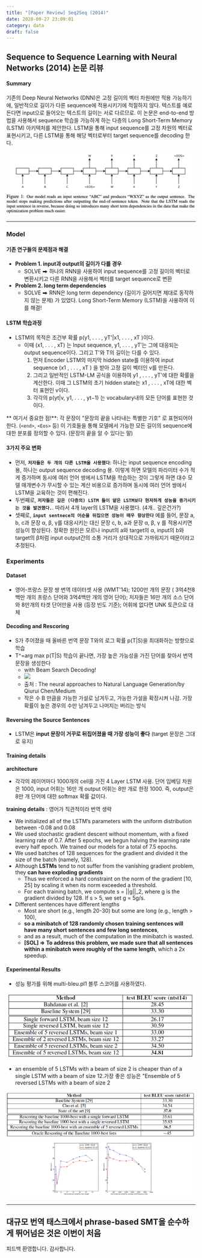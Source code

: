 ```yaml
---
title: "[Paper Review] Seq2Seq (2014)"
date: 2020-09-27 23:09:01
category: data
draft: false
---
```


## Sequence to Sequence Learning with Neural Networks (2014) 논문 리뷰

#### Summary
기존의 Deep Neural Networks (DNN)은 고정 길이의 벡터 차원에만 적용 가능하기에, 일반적으로 길이가 다른 sequence에 적용시키기에 적절하지 않다. 텍스트를 예로 든다면 input으로 들어오는 텍스트의 길이는 서로 다르므로. 이 논문은 end-to-end 방법을 사용해서 sequence 학습을 가능하게 하는 다층의 Long Short-Term Memory (LSTM) 아키텍처를 제안한다. LSTM을 통해 input sequence를 고정 차원의 벡터로 표현시키고, 다른 LSTM을 통해 해당 벡터로부터 target sequence를 decoding 한다.

![](20200925-seq2seq/9C11E5E0-8069-4F41-A294-7041C45E0FB2.png)

---

### Model

#### 기존 연구들의 문제점과 해결
* **Problem 1. input과 output의 길이가 다를 경우**
	* SOLVE ⮕ 하나의 RNN을 사용하여 input sequence를 고정 길이의 벡터로 변환시키고 다른 RNN을 사용해서 벡터를 target sequence로 변환
* **Problem 2. long term dependencies**
	* SOLVE ⮕ RNN은 long term dependency (길이가 길어지면 제대로 동작하지 않는 문제) 가 있었다.  Long Short-Term Memory (LSTM)을 사용하여 이를 해결!

#### LSTM 학습과정
* LSTM의 목적은 조건부 확률 p(y1, . . . , yT'|x1, . . . , xT )이다. 
	* 이때 (x1, . . . , xT) 는 Input sequence, y1, . . . , yT′는 그에 대응되는 output sequence이다. 그리고 T'와 T의 길이는 다를 수 있다.
		1. 먼저 Encoder LSTM의 마지막 hidden state를 이용하여  input sequence (x1 , . . . , xT ) 을 받아 고정 길이 벡터인 v를 만든다.
		2. 그리고 일반적인 LSTM-LM 공식을 이용하여 y1 , . . . , yT'에 대한 확률을 계산한다. 이때 그 LSTM의 초기 hidden state는 x1 , . . . , xT에 대한 벡터 표현인 v이다.
		3. 각각의 p(yt|v, y1, . . . , yt−1) 는 vocabulary내의 모든 단어를 표현한 것이다.

** 여기서 중요한 점!**: 각 문장이 "문장의 끝을 나타내는 특별한 기호" 로 표현되어야 한다. (`<end>`, `<Eos>` 등) 이 기호들을 통해 모델에서 가능한 모든 길이의 sequence에 대한 분포를 정의할 수 있다. (문장의 끝을 알 수 있다는 말)

#### 3가지 주요 변화
* 먼저, **`저자들은 두 개의 다른 LSTM을 사용했다`**:  하나는 input sequence encoding 용, 하나는 output sequence decoding 용. 이렇게 하면 모델의 파라미터 수가 적게 증가하며 동시에 여러 언어 쌍에서 LSTM을 학습하는 것이 그렇게 하면 대수 모델 매개변수가 무시할 수 있는 계산 비용으로 증가하며 동시에 여러 언어 쌍에서 LSTM을 교육하는 것이 편해진다. 
* 두번째로, **`저자들은 깊은 (다층의) LSTM 들이 얕은 LSTM보다 현저하게 성능을 증가시키는 것을 발견했다.`**. 따라서 4개 layer의 LSTM을 사용했다. (4개.. 깊은건가?)
* 셋째로, **`input sentnece의 어순을 뒤집으면 성능이 매우 향상한다`** 예를 들어, 문장 a, b, c과 문장 α, β, γ를 대응시키는 대신 문장 c, b, a과 문장 α, β, γ 를 적용시키면 성능이 향상된다. 정확한 원인은 모르나 input의 a와 target의 α, input의 b와 target의 β처럼 input output간의 소통 거리가 상대적으로 가까워지기 때문이라고 추정된다.

### Experiments
#### Dataset
* 영어-프랑스 문장 쌍 번역 데이터셋 사용 (WMT'14); 1200만 개의 문장 ( 3억4천8백만 개의 프랑스 단어와 3억4백만 개의 영어 단어); 저자들은 16만 개의 소스 단어와 8만개의 타겟 단어만을 사용 (등장 빈도 기준); 어휘에 없다면 UNK 토큰으로 대체 

#### Decoding and Rescoring
* S가 주어졌을 때 올바른 번역 문장 T와의 로그 확률 p(T|S)을 최대화하는 방향으로 학습
* T^=arg max p(T|S) 학습이 끝나면, 가장 높은 가능성을 가진 단어를 찾아서 번역 문장을 생성한다
	* with Beam Search Decoding!
	* ![](https://miro.medium.com/max/1534/1*SWd3C64RWUs07MHbjWL_mA.png)
	* 출처 : The neural approaches to Natural Language Generation/by Qiurui Chen/Medium
	* 작은 수 B 만큼을 가능한 가설로 남겨두고, 가능한 가설을 확장시켜 나감. 가장 확률이 높은 경우의 수만 남겨두고 나머지는 버리는 방식

#### Reversing the Source Sentences
* LSTM은 **input 문장이 거꾸로 뒤집어졌을 때 가장 성능이 좋다** (target 문장은 그대로 유지)

#### Training details
**architecture**
* 각각의 레이어마다 1000개의 cell을 가진 4 Layer LSTM 사용. 단어 임베딩 차원은 1000, input 어휘는 16만 개 output 어휘는 8만 개로 한정 1000. 즉, output은 8만 개 단어에 대한 softmax 확률 값이다.

**training details** : 영어가 직관적이라 번역 생략
* We initialized all of the LSTM’s parameters with the uniform distribution between -0.08 and 0.08
* We used stochastic gradient descent without momentum, with a fixed learning rate of 0.7. After 5 epochs, we begun halving the learning rate every half epoch. We trained our models for a total of 7.5 epochs.
* We used batches of 128 sequences for the gradient and divided it the size of the batch (namely, 128).
* Although **LSTMs** tend to not suffer from the vanishing gradient problem, they **can have exploding gradients**
	* Thus we enforced a hard constraint on the norm of the gradient [10, 25] by scaling it when its norm exceeded a threshold.
	* For each training batch, we compute s = ||g||_2, where g is the gradient divided by 128. If s > 5, we set g = 5g/s.
* Different sentences have different lengths
	* Most are short  (e.g., length 20-30) but some are long (e.g., length > 100),
	* **so a minibatch of 128 randomly chosen training sentences will have many short sentences and few long sentences**,
	* and as a result, much of the computation in the minibatch is wasted.
	* **[SOL] => To address this problem, we made sure that all sentences within a minibatch were roughly of the same length**, which a 2x speedup.

#### Experimental Results
* 성능 평가를 위해 multi-bleu.pl1 블루 스코어를 사용하였다.

![](20200925-seq2seq/seq2seq-table1.PNG)
- an ensemble of 5 LSTMs with a beam of size 2 is cheaper than of a single LSTM with a beam of size 12.가장 좋은 성능은 "Ensemble of 5 reversed LSTMs with a beam of size 2


![](20200925-seq2seq/seq2seq-table2.PNG)
![](20200925-seq2seq/comparison_baseline.PNG)

---
대규모 번역 태스크에서 phrase-based SMT을 순수하게 뛰어넘은 것은 이번이 처음
---

피드백 환영합니다. 
감사합니다.
<!--stackedit_data:
eyJoaXN0b3J5IjpbLTUwNjYwOTE4NF19
-->